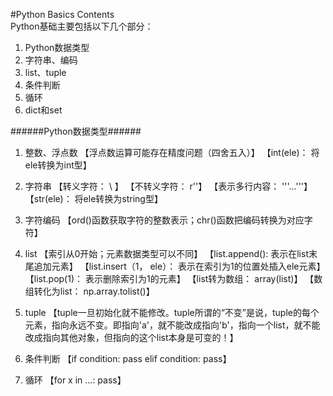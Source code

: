 #Python Basics Contents  
Python基础主要包括以下几个部分：
  1. Python数据类型
  2. 字符串、编码
  3. list、tuple
  4. 条件判断
  5. 循环
  6. dict和set


######Python数据类型######
1. 整数、浮点数
【浮点数运算可能存在精度问题（四舍五入）】
【int(ele)：  将ele转换为int型】

2. 字符串
【转义字符：  \ 】
【不转义字符：   r''】
【表示多行内容：  '''...'''】
【str(ele)：  将ele转换为string型】

3. 字符编码
【ord()函数获取字符的整数表示；chr()函数把编码转换为对应字符】

4. list
【索引从0开始；元素数据类型可以不同】
【list.append(): 表示在list末尾追加元素】
【list.insert（1， ele）： 表示在索引为1的位置处插入ele元素】
【list.pop(1)： 表示删除索引为1的元素】
【list转为数组：  array(list)】
【数组转化为list： np.array.tolist()】

5. tuple
【tuple一旦初始化就不能修改。tuple所谓的“不变”是说，tuple的每个元素，指向永远不变。即指向'a'，就不能改成指向'b'，指向一个list，就不能改成指向其他对象，但指向的这个list本身是可变的！】

6. 条件判断
【if condition:
    pass
  elif condition:
    pass】
 
 7. 循环
 【for x in ...:
      pass】
 
 
 
 
 
 
 
 
 
 
 
 
 
 
 
 
 
 
 
